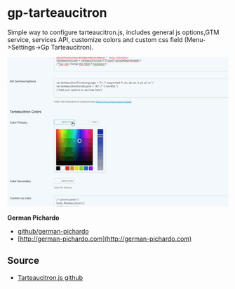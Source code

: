# gp-tarteaucitron
Simple way to configure tarteaucitron.js, includes general js options,GTM service, services API, customize colors and custom css field (Menu->Settings->Gp Tarteaucitron).

![Alt Text](https://raw.githubusercontent.com/german-pichardo/gp-tarteaucitron/master/screenshot-1.gif)

**German Pichardo**

* [github/german-pichardo](https://github.com/german-pichardo)
* [http://german-pichardo.com](http://german-pichardo.com)

## Source
* [Tarteaucitron.js github](https://github.com/AmauriC/tarteaucitron.js)

